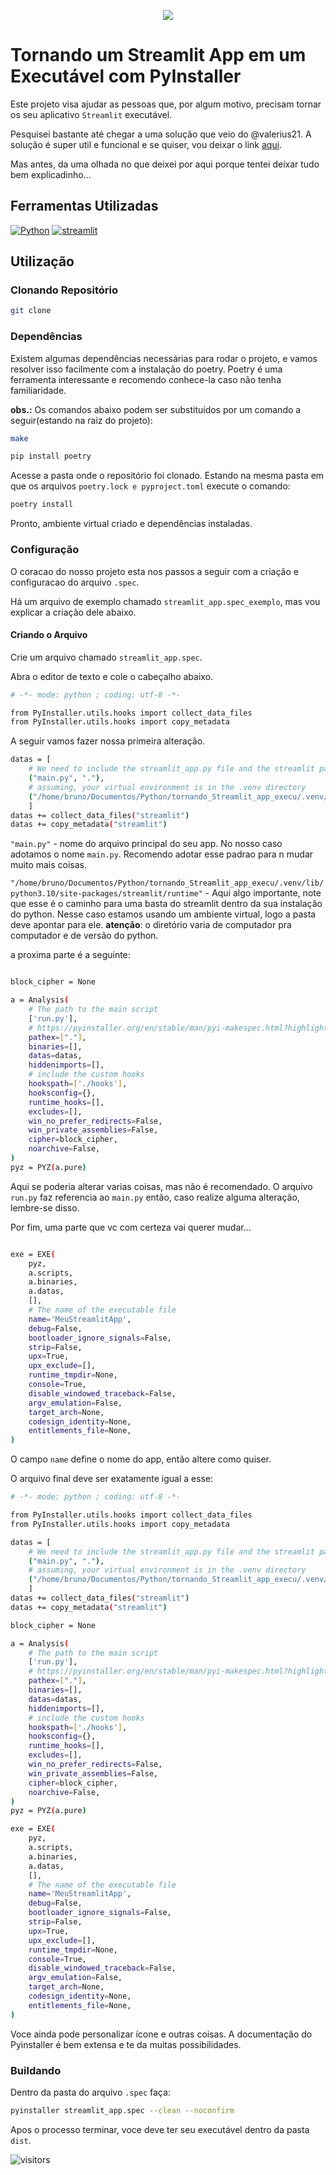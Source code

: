 <p align="center"><img src="https://img.shields.io/badge/Blinhares-white?logo=github&logoColor=181717&style=for-the-badge&label=git" /><p align="center">

# Tornando um Streamlit App em um Executável com PyInstaller

Este projeto visa ajudar as pessoas que, por algum motivo, precisam tornar os seu aplicativo `Streamlit` executável.

Pesquisei bastante até chegar a uma solução que veio do @valerius21. A solução é super util e funcional e se quiser, vou deixar o link [aqui](https://github.com/valerius21/minimal-streamlit-pyinstaller-starter).

Mas antes, da uma olhada no que deixei por aqui porque tentei deixar tudo bem explicadinho...

## Ferramentas Utilizadas

[![Python](https://img.shields.io/badge/PYTHON-white?style=for-the-badge&logo=python&logoColor=3776AB)](https://www.python.org/)
[![streamlit](https://img.shields.io/badge/streamlit-FF4B4B?style=for-the-badge&logo=streamlit&logoColor=white)](https://streamlit.io/)


## Utilização

### Clonando Repositório

```bash
git clone 
```

### Dependências

Existem algumas dependências necessárias para rodar o projeto, e vamos resolver isso facilmente com a instalação do poetry. Poetry é uma ferramenta interessante e recomendo conhece-la caso não tenha familiaridade.

__obs.:__ Os comandos abaixo podem ser substituídos por um comando a seguir(estando na raiz do projeto):

```bash
make
```

```bash
pip install poetry
```

Acesse a pasta onde o repositório foi clonado. Estando na mesma pasta em que os arquivos `poetry.lock e pyproject.toml` execute o comando:

```bash
poetry install
```

Pronto, ambiente virtual criado e dependências instaladas.

### Configuração

O coracao do nosso projeto esta nos passos a seguir com a criação e configuracao do arquivo `.spec`.

Há um arquivo de exemplo chamado `streamlit_app.spec_exemplo`, mas vou explicar a criação dele abaixo.

#### Criando o Arquivo

Crie um arquivo chamado `streamlit_app.spec`.

Abra o editor de texto e cole o cabeçalho abaixo.

```bash
# -*- mode: python ; coding: utf-8 -*-

from PyInstaller.utils.hooks import collect_data_files
from PyInstaller.utils.hooks import copy_metadata
```

A seguir vamos fazer nossa primeira alteração.

```bash
datas = [
    # We need to include the streamlit_app.py file and the streamlit package
    ("main.py", "."),
    # assuming, your virtual environment is in the .venv directory
    ("/home/bruno/Documentos/Python/tornando_Streamlit_app_execu/.venv/lib/python3.10/site-packages/streamlit/runtime", "./streamlit/runtime")
    ]
datas += collect_data_files("streamlit")
datas += copy_metadata("streamlit")
```

`"main.py"` - nome do arquivo principal do seu app. No nosso caso adotamos o nome `main.py`. Recomendo adotar esse padrao para n mudar muito mais coisas.

`"/home/bruno/Documentos/Python/tornando_Streamlit_app_execu/.venv/lib/python3.10/site-packages/streamlit/runtime"` - Aqui algo importante, note que esse é o caminho para uma basta do streamlit dentro da sua instalação do python. Nesse caso estamos usando um ambiente virtual, logo a pasta deve apontar para ele.
__atenção__: o diretório varia de computador pra computador e de versão do python.

a proxima parte é a seguinte:

```bash

block_cipher = None

a = Analysis(
    # The path to the main script
    ['run.py'],
    # https://pyinstaller.org/en/stable/man/pyi-makespec.html?highlight=pathex#what-to-bundle-where-to-search
    pathex=["."],
    binaries=[],
    datas=datas,
    hiddenimports=[],
    # include the custom hooks
    hookspath=['./hooks'],
    hooksconfig={},
    runtime_hooks=[],
    excludes=[],
    win_no_prefer_redirects=False,
    win_private_assemblies=False,
    cipher=block_cipher,
    noarchive=False,
)
pyz = PYZ(a.pure)
```

Aqui se poderia alterar varias coisas, mas não é recomendado.
O arquivo `run.py` faz referencia ao `main.py` então, caso realize alguma alteração, lembre-se disso.

Por fim, uma parte que vc com certeza vai querer mudar...

```bash

exe = EXE(
    pyz,
    a.scripts,
    a.binaries,
    a.datas,
    [],
    # The name of the executable file
    name='MeuStreamlitApp',
    debug=False,
    bootloader_ignore_signals=False,
    strip=False,
    upx=True,
    upx_exclude=[],
    runtime_tmpdir=None,
    console=True,
    disable_windowed_traceback=False,
    argv_emulation=False,
    target_arch=None,
    codesign_identity=None,
    entitlements_file=None,
)
```

O campo `name` define o nome do app, então altere como quiser.

O arquivo final deve ser exatamente igual a esse:

```bash
# -*- mode: python ; coding: utf-8 -*-

from PyInstaller.utils.hooks import collect_data_files
from PyInstaller.utils.hooks import copy_metadata

datas = [
    # We need to include the streamlit_app.py file and the streamlit package
    ("main.py", "."),
    # assuming, your virtual environment is in the .venv directory
    ("/home/bruno/Documentos/Python/tornando_Streamlit_app_execu/.venv/lib/python3.10/site-packages/streamlit/runtime", "./streamlit/runtime")
    ]
datas += collect_data_files("streamlit")
datas += copy_metadata("streamlit")

block_cipher = None

a = Analysis(
    # The path to the main script
    ['run.py'],
    # https://pyinstaller.org/en/stable/man/pyi-makespec.html?highlight=pathex#what-to-bundle-where-to-search
    pathex=["."],
    binaries=[],
    datas=datas,
    hiddenimports=[],
    # include the custom hooks
    hookspath=['./hooks'],
    hooksconfig={},
    runtime_hooks=[],
    excludes=[],
    win_no_prefer_redirects=False,
    win_private_assemblies=False,
    cipher=block_cipher,
    noarchive=False,
)
pyz = PYZ(a.pure)

exe = EXE(
    pyz,
    a.scripts,
    a.binaries,
    a.datas,
    [],
    # The name of the executable file
    name='MeuStreamlitApp',
    debug=False,
    bootloader_ignore_signals=False,
    strip=False,
    upx=True,
    upx_exclude=[],
    runtime_tmpdir=None,
    console=True,
    disable_windowed_traceback=False,
    argv_emulation=False,
    target_arch=None,
    codesign_identity=None,
    entitlements_file=None,
)

```

Voce ainda pode personalizar ícone e outras coisas. A documentação do Pyinstaller é bem extensa e te da muitas possibilidades.

### Buildando

Dentro da pasta do arquivo `.spec` faça:

```bash
pyinstaller streamlit_app.spec --clean --noconfirm
```

Apos o processo terminar, voce deve ter seu executável dentro da pasta `dist`.

 ![visitors](https://visitor-badge.laobi.icu/badge?page_id=blinhares.sistema_recomendacao_de_produtos_por_frequencia)

